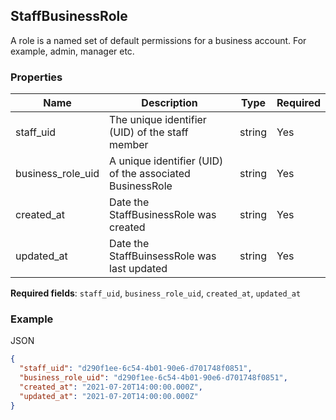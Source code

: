 ## StaffBusinessRole

A role is a named set of default permissions for a business account. For example, admin, manager etc.

### Properties

| Name | Description | Type | Required |
| --- | --- | --- | --- |
| staff_uid | The unique identifier (UID) of the staff member | string | Yes |
| business_role_uid | A unique identifier (UID) of the associated BusinessRole | string | Yes |
| created_at | Date the StaffBusinessRole was created | string | Yes |
| updated_at | Date the StaffBuinsessRole was last updated | string | Yes |

**Required fields**: `staff_uid`, `business_role_uid`, `created_at`, `updated_at`

### Example

JSON

```json
{
  "staff_uid": "d290f1ee-6c54-4b01-90e6-d701748f0851",
  "business_role_uid": "d290f1ee-6c54-4b01-90e6-d701748f0851",
  "created_at": "2021-07-20T14:00:00.000Z",
  "updated_at": "2021-07-20T14:00:00.000Z"
}
```